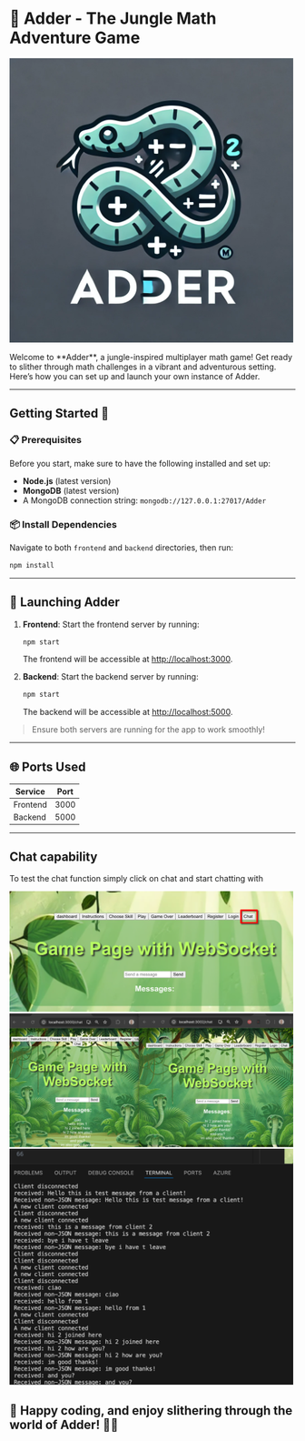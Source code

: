 # 🐍 Adder - The Jungle Math Adventure Game

<p>
   <img src="./docs/images/logo.jpg" alt="Adder Logo" width="500"/>
</p>
Welcome to **Adder**, a jungle-inspired multiplayer math game! Get ready to slither through math challenges in a vibrant and adventurous setting. Here’s how you can set up and launch your own instance of Adder.

---

## Getting Started 🚀

### 📋 Prerequisites

Before you start, make sure to have the following installed and set up:
- **Node.js** (latest version)
- **MongoDB** (latest version)
- A MongoDB connection string: `mongodb://127.0.0.1:27017/Adder`

### 📦 Install Dependencies

Navigate to both `frontend` and `backend` directories, then run:
```bash
npm install
```

---

## 🚀 Launching Adder

1. **Frontend**: Start the frontend server by running:
   ```bash
   npm start
   ```
   The frontend will be accessible at [http://localhost:3000](http://localhost:3000).

2. **Backend**: Start the backend server by running:
   ```bash
   npm start
   ```
   The backend will be accessible at [http://localhost:5000](http://localhost:5000).

> Ensure both servers are running for the app to work smoothly!

---

## 🌐 Ports Used

| Service    | Port |
|------------|------|
| Frontend   | 3000 |
| Backend    | 5000 |

---

## Chat capability
To test the chat function simply click on chat and start chatting with 

<img src="./docs/images/chat_home.png" alt="Chat home" width="500"/>

<img src="./docs/images/chat_front.png" alt="client chat msg" width="500"/>

<img src="./docs/images/chat_backend.png" alt="backend logs" width="500"/>



## 🌱 Happy coding, and enjoy slithering through the world of Adder! 🐍🌿
